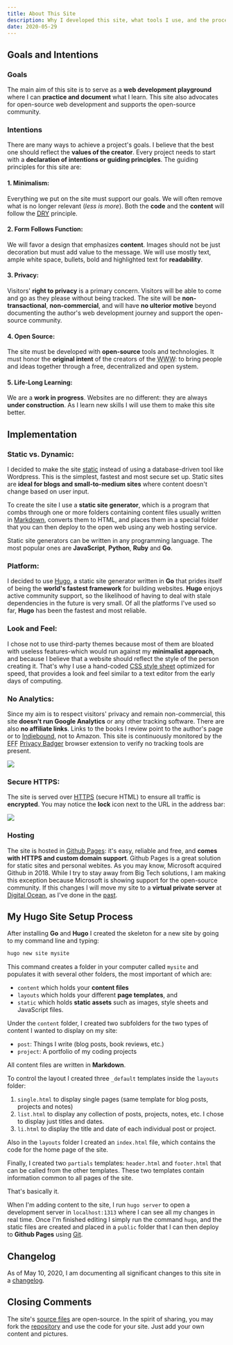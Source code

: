 ```yaml
---
title: About This Site
description: Why I developed this site, what tools I use, and the process I follow
date: 2020-05-29
---
```


## Goals and Intentions

### Goals
The main aim of this site is to serve as a **web development playground** where I can **practice and document** what I learn. This site also advocates for open-source web development and supports the open-source community.

### Intentions
There are many ways to achieve a project's goals. I believe that the best one should reflect the **values of the creator**. Every project needs to start with a **declaration of intentions or guiding principles**. The guiding principles for this site are:

#### 1. Minimalism: 
Everything we put on the site must support our goals. We will often remove what is no longer relevant (*less is more*). Both the **code** and the **content** will follow the <abbr title="Don't Repeat Yourself">[DRY](https://en.wikipedia.org/wiki/Don't_repeat_yourself)</abbr> principle. 

#### 2. Form Follows Function: 
We will favor a design that emphasizes **content**. Images should not be just decoration but must add value to the message. We will use mostly text, ample white space, bullets, bold and highlighted text for **readability**.

#### 3. Privacy: 
Visitors' **right to privacy** is a primary concern. Visitors will be able to come and go as they please without being tracked. The site will be **non-transactional**, **non-commercial**, and will have **no ulterior motive** beyond documenting the author's web development journey and support the open-source community.

#### 4. Open Source: 
The site must be developed with **open-source** tools and technologies. It must honor the **original intent** of the creators of the <abbr title="Worldwide Web">WWW</abbr>: to bring people and ideas together through a free, decentralized and open system. 

#### 5. Life-Long Learning:
We are a **work in progress**. Websites are no different: they are always **under construction**. As I learn new skills I will use them to make this site better.

## Implementation

### Static vs. Dynamic: 
I decided to make the site [static](https://techterms.com/definition/staticwebsite) instead of using a database-driven tool like Wordpress. This is the simplest, fastest and most secure set up. Static sites are **ideal for blogs and small-to-medium sites** where content doesn't change based on user input. 

To create the site I use a **static site generator**, which is a program that combs through one or more folders containing content files usually written in [Markdown](https://daringfireball.net/projects/markdown/), converts them to HTML, and places them in a special folder that you can then deploy to the open web using any web hosting service. 

Static site generators can be written in any programming language. The most popular ones are **JavaScript**, **Python**, **Ruby** and **Go**.

### Platform: 
I decided to use [Hugo](https://gohugo.io), a static site generator written in **Go** that prides itself of being the **world's fastest framework** for building websites. **Hugo** enjoys active community support, so the likelihood of having to deal with stale dependencies in the future is very small. Of all the platforms I've used so far, **Hugo** has been the fastest and most reliable.

### Look and Feel: 
I chose not to use third-party themes because most of them are bloated with useless features-which would run against my **minimalist approach**, and because I believe that a website should reflect the  style of the person creating it. That's why I use a hand-coded [CSS style sheet](/css/minimal.css) optimized for speed, that provides a look and feel similar to a text editor from the early days of computing.

### No Analytics: 
Since my aim is to respect visitors' privacy and remain non-commercial, this site **doesn't run Google Analytics** or any other tracking software. There are also **no affiliate links**. Links to the books I review point to the author's page or to [Indiebound](https://www.indiebound.org/), not to Amazon. This site is continuously monitored by the <abbr title="Electronic Frontier Foundation">EFF</abbr> [Privacy Badger](https://privacybadger.org/) browser extension to verify no tracking tools are present.

<img src="/img/privacy.jpg" class="gallery large" />

### Secure HTTPS: 
The site is served over [HTTPS](/post/https/) (secure HTML) to ensure all traffic is **encrypted**. You may notice the **lock** icon next to the URL in the address bar:

<img src="/img/httpsms.jpg" />

### Hosting
The site is hosted in [Github Pages](https://pages.github.com): it's easy, reliable and free, and **comes with HTTPS and custom domain support**. Github Pages is a great solution for static sites and personal webites. As you may know, Microsoft acquired Github in 2018. While I try to stay away from Big Tech solutions, I am making this exception because Microsoft is showing support for the open-source community. If this changes I will move my site to a **virtual private server** at [Digital Ocean](https://digitalocean.com), as I've done in the [past](/post/vps).

## My Hugo Site Setup Process

After installing **Go** and **Hugo** I created the skeleton for a new site by going to my command line and typing:

``` bash
hugo new site mysite
```
This command creates a folder in your computer called `mysite` and populates it with several other folders, the most important of which are:

* `content` which holds your **content files**
* `layouts` which holds your different **page templates**, and 
* `static` which holds **static assets** such as images, style sheets and JavaScript files.

Under the `content` folder, I created two subfolders for the two types of content I wanted to display on my site:

* `post`: Things I write (blog posts, book reviews, etc.)
* `project`: A portfolio of my coding projects

All content files are written in **Markdown**.

To control the layout I created three `_default` templates inside the `layouts` folder:

1. `single.html` to display single pages (same template for blog posts, projects and notes)
2. `list.html` to display any collection of posts, projects, notes, etc. I chose to display just titles and dates.
3. `li.html` to display the title and date of each individual post or project.

Also in the `layouts` folder I created an `index.html` file, which contains the code for the home page of the site.

Finally, I created two `partials` templates: `header.html` and `footer.html` that can be called from the other templates. These two templates contain information common to all pages of the site.

That's basically it. 

When I'm adding content to the site, I run `hugo server` to open a development server in `localhost:1313` where I can see all my changes in real time. Once I'm finished editing I simply run the command `hugo`, and  the static files are created and placed in a `public` folder that I can then deploy to **Github Pages** using [Git](/post/gcs).

## Changelog

As of May 10, 2020, I am documenting all significant changes to this site in a [changelog](/post/changelog/).

## Closing Comments

The site's [source files](https://github.com/mariobox) are open-source. In the spirit of sharing, you may fork the [repository](https://github.com/mariobox) and use the code for your site. Just add your own content and pictures.

